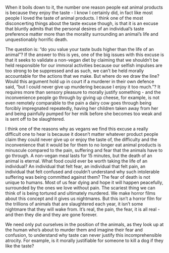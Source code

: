 When it boils down to it, the number one reason people eat animal products is because they enjoy the taste - I know I certainly did, in fact like most people I loved the taste of animal products. I think one of the most disconcerting things about the taste excuse though, is that it is an excuse that bluntly admits that the personal desires of an individual’s taste preference matter more than the morality surrounding an animal’s life and unquestionably horrific death. 

The question is: “do you value your taste buds higher than the life of an animal”? If the answer to this is yes, one of the big issues with this excuse is that it seeks to validate a non-vegan diet by claiming that we shouldn’t be held responsible for our immoral activities because our selfish impulses are too strong to be suppressed and as such, we can’t be held morally accountable for the actions that we make. But where do we draw the line? Would this argument hold up in court if a murderer in their own defence said, “but I could never give up murdering because I enjoy it too much.”? It requires more than sensory pleasure to morally justify something - and the inconvenience people go through by giving up cheese, for example, is not even remotely comparable to the pain a dairy cow goes through being forcibly impregnated repeatedly, having her children taken away from her and being painfully pumped for her milk before she becomes too weak and is sent off to be slaughtered. 

I think one of the reasons why as vegans we find this excuse a really difficult one to hear is because it doesn’t matter whatever product people claim they could never give up or enjoy the taste of, the difficulty and the inconvenience that it would be for them to no longer eat animal products is minuscule compared to the pain, suffering and fear that the animals have to go through. A non-vegan meal lasts for 15 minutes, but the death of an animal is eternal. What food could ever be worth taking the life of an individual? An individual that felt fear, an individual that felt pain, an individual that felt confused and couldn’t understand why such intolerable suffering was being committed against them? The fear of death is not unique to humans. Most of us fear dying and hope it will happen peacefully, surrounded by the ones we love without pain. The scariest thing we can think of is being tortured and ultimately murdered. We make horror films about this concept and it gives us nightmares. But this isn’t a horror film for the trillions of animals that are slaughtered each year, it isn’t some nightmare that they will wake from. It’s real, the pain, the fear, it is all real - and then they die and they are gone forever.

We need only put ourselves in the position of the animals, as they look up at the human who’s about to murder them and imagine their fear and confusion, to understand why taste can never justify this incomprehensible atrocity. For example, is it morally justifiable for someone to kill a dog if they like the taste?